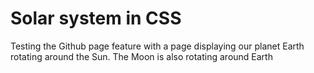 # Solar system in CSS
Testing the Github page feature with a page displaying our planet Earth rotating around the Sun.
The Moon is also rotating around Earth